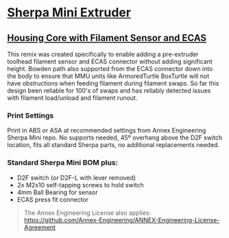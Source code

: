 # [Sherpa Mini Extruder](https://github.com/Annex-Engineering/Sherpa_Mini-Extruder)

## [Housing Core with Filament Sensor and ECAS](housing_core)

This remix was created specifically to enable adding a pre-extruder toolhead filament sensor and ECAS connector without adding significant height. Bowden path also supported from the ECAS connector down into the body to ensure that MMU units like ArmoredTurtle BoxTurtle will not have obstructions when feeding filament during filament swaps. So far this design been reliable for 100's of swaps and has reliably detected issues with filament load/unload and filament runout.

### Print Settings

Print in ABS or ASA at recommended settings from Annex Engineering Sherpa Mini repo. No supports needed, 45º overhang above the D2F switch location, fits all standard Sherpa parts, no additional replacements needed.


### Standard Sherpa Mini BOM plus:

- D2F switch (or D2F-L with lever removed)
- 2x M2x10 self-tapping screws to hold switch
- 4mm Ball Bearing for sensor
- ECAS press fit connector

> The Annex Engineering License also applies: https://github.com/Annex-Engineering/ANNEX-Engineering-License-Agreement

